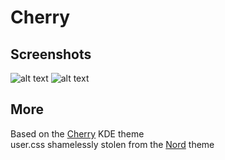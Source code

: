 # Cherry

## Screenshots

![alt text](https://i.ibb.co/vcRf8tH/Cherry-Spotify1.png)
![alt text](https://i.ibb.co/K9N7HfB/Cherry-Spotify2.png)

## More
Based on the [Cherry](https://github.com/nullxception/cherry-kde-theme) KDE theme  
user.css shamelessly stolen from the [Nord](https://github.com/morpheusthewhite/spicetify-themes/tree/master/Nord) theme 
